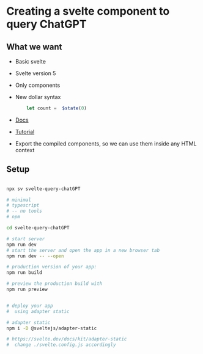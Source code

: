 # Creating a svelte component to query ChatGPT


## What we want

* Basic svelte

* Svelte version 5

* Only components

* New dollar syntax  
    ```javascript  
        let count =  $state(0)
    ```

* [Docs](https://svelte.dev/docs/svelte/getting-started) 

* [Tutorial](https://svelte.dev/tutorial/svelte/state)

* Export the compiled components, 
  so we can use them inside any HTML context

## Setup

```bash

npx sv svelte-query-chatGPT

# minimal
# typescript
# -- no tools
# npm

cd svelte-query-chatGPT

# start server
npm run dev
# start the server and open the app in a new browser tab
npm run dev -- --open 

# production version of your app:
npm run build

# preview the production build with 
npm run preview


# deploy your app
#  using adapter static

# adapter static
npm i -D @sveltejs/adapter-static

# https://svelte.dev/docs/kit/adapter-static
#  change ./svelte.config.js accordingly

```


